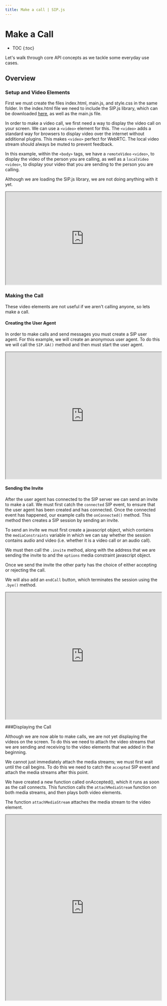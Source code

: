 ```yaml
---
title: Make a call | SIP.js
---
```


# Make a Call

* TOC
{:toc}

Let's walk through core API concepts as we tackle some everyday use cases.

## Overview

### Setup and Video Elements

First we must create the files index.html, main.js, and style.css in the same folder.  In the index.html file we need to include the SIP.js library, which can be downloaded [here](/download/), as well as the main.js file.  

In order to make a video call, we first need a way to display the video call on your screen.  We can use a `<video>` element for this.  The `<video>` adds a standard way for browsers to display video over the internet without additional plugins. This makes `<video>` perfect for WebRTC. The local video stream should always be muted to prevent feedback.

In this example, within the `<body>` tags, we have a `remoteVideo` `<video>`, to display the video of the person you are calling, as well as a `localVideo` `<video>`, to display your video that you are sending to the person you are calling.  

Although we are loading the SIP.js library, we are not doing anything with it yet.

<iframe
  style="width: 100%; height: 300px"
  src="http://jsfiddle.net/mgc2e/9/embedded/html,js,css,result/">
</iframe>

### Making the Call

These video elements are not useful if we aren't calling anyone, so lets make a call.  

#### Creating the User Agent

In order to make calls and send messages you must create a SIP user agent.  For this example, we will create an anonymous user agent.  To do this we will call the `SIP.UA()` method and then must start the user agent. 

<iframe
  style="width: 100%; height: 410px"
  src="http://jsfiddle.net/4m7dc/9/embedded/js,html,css,result/">
</iframe>


#### Sending the Invite


After the user agent has connected to the SIP server we can send an invite to make a call.  We must first catch the `connected` SIP event, to ensure that the user agent has been created and has connected.  Once the connected event has happened, our example calls the `onConnected()` method.  This method then creates a SIP session by sending an invite.  

To send an invite we must first create a javascript object, which contains the `mediaConstraints` variable in which we can say whether the session contains audio and video (i.e. whether it is a video call or an audio call).  

We must then call the `.invite` method, along with the address that we are sending the invite to and the `options` media constraint javascript object.

Once we send the invite the other party has the choice of either accepting or rejecting the call.

We will also add an `endCall` button, which terminates the session using the `.bye()` method.

<iframe
  style="width: 100%; height: 410px"
  src="http://jsfiddle.net/T4Kv2/14/embedded/js,html,css,result/">
</iframe>


###Displaying the Call

Although we are now able to make calls, we are not yet displaying the videos on the screen.  To do this we need to attach the video streams that we are sending and receiving to the video elements that we added in the beginning.  

We cannot just immediately attach the media streams; we must first wait until the call begins.  To do this we need to catch the `accepted` SIP event and attach the media streams after this point.  

We have created a new function called onAccepted(), which it runs as soon as the call connects.  This function calls the `attachMediaStream` function on both media streams, and then plays both video elements.

The function `attachMediaStream` attaches the media stream to the video element.

<iframe
  style="width: 100%; height: 600px"
  src="http://jsfiddle.net/qWmG7/18/embedded/js,html,css,result/">
</iframe>







